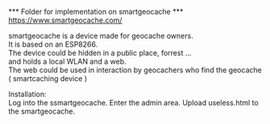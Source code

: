 *** Folder for implementation on smartgeocache ***  
https://www.smartgeocache.com/  

smartgeocache is a device made for geocache owners.   
It is based on an ESP8266.  
The device could be hidden in a public place, forrest ...   
and holds a local WLAN and a web.   
The web could be used in interaction by geocachers who find the geocache ( smartcaching device )

Installation:  
Log into the ssmartgeocache.
Enter the admin area.
Upload useless.html to the smartgeocache.




